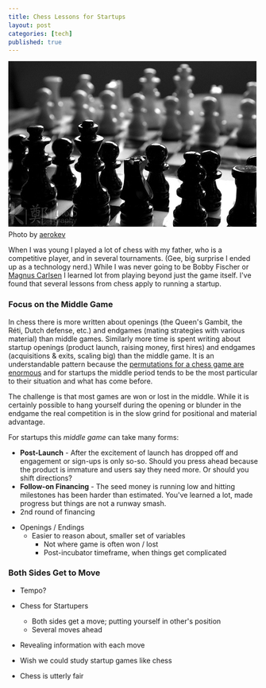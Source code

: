 ```yaml
--- 
title: Chess Lessons for Startups
layout: post
categories: [tech]
published: true
---
```

<div class="flickr-frame" style="margin-bottom: 4px;"><img src="/images/chess_battle_lines.jpg" class="flickr-photo" /></div>
<div class="flickr-caption">Photo by <a href="http://www.flickr.com/photos/aerokev/4378322631/">aerokev</a></div>

When I was young I played a lot of chess with my father, who is a competitive player, and in several tournaments. (Gee, big surprise I ended up as a technology nerd.) While I was never going to be Bobby Fischer or <a href="http://www.time.com/time/magazine/article/0,9171,1950939,00.html">Magnus Carlsen</a> I learned lot from playing beyond just the game itself. I've found that several lessons from chess apply to running a startup.

<h3>Focus on the Middle Game</h3>

In chess there is more written about openings (the Queen's Gambit, the Réti, Dutch defense, etc.) and endgames (mating strategies with various material) than middle games. Similarly more time is spent writing about startup openings (product launch, raising money, first hires) and endgames (acquisitions &amp; exits, scaling big) than the middle game. It is an understandable pattern because the <a href="http://mathworld.wolfram.com/Chess.html">permutations for a chess game are enormous</a> and for startups the middle period tends to be the most particular to their situation and what has come before.

The challenge is that most games are won or lost in the middle. While it is certainly possible to hang yourself during the opening or blunder in the endgame the real competition is in the slow grind for positional and material advantage.

For startups this <em>middle game</em> can take many forms:
<ul>
	<li><strong>Post-Launch</strong> - After the excitement of launch has dropped off and engagement or sign-ups is only so-so. Should you press ahead because the product is immature and users say they need more. Or should you shift directions?</li>
	<li><strong>Follow-on Financing</strong> - The seed money is running low and hitting milestones has been harder than estimated. You've learned a lot, made progress but things are not a runway smash.</li>
	<li>2nd round of financing</li>
</ul>

- Openings / Endings
  - Easier to reason about, smaller set of variables
	- Not where game is often won / lost
	- Post-incubator timeframe, when things get complicated

<h3>Both Sides Get to Move</h3>
	
- Tempo?
- Chess for Startupers
	- Both sides get a move; putting yourself in other's position
	- Several moves ahead
- Revealing information with each move

- Wish we could study startup games like chess
- Chess is utterly fair